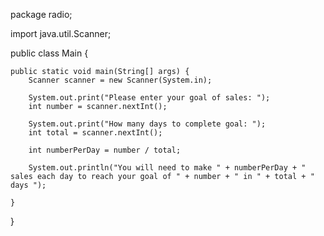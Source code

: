 package radio;

import java.util.Scanner;

public class Main {

	public static void main(String[] args) {
		Scanner scanner = new Scanner(System.in);
		
		System.out.print("Please enter your goal of sales: ");
		int number = scanner.nextInt();
		
		System.out.print("How many days to complete goal: ");
		int total = scanner.nextInt();
		
		int numberPerDay = number / total;
		
		System.out.println("You will need to make " + numberPerDay + " sales each day to reach your goal of " + number + " in " + total + " days ");

	}

}

